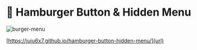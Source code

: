 # 🍔 Hamburger Button & Hidden Menu 

![burger-menu](https://user-images.githubusercontent.com/98356784/168491653-6a61723f-65a6-4653-b88b-cfcd7e6690e7.gif)

[https://juju6x7.github.io/hamburger-button-hidden-menu/](url)


